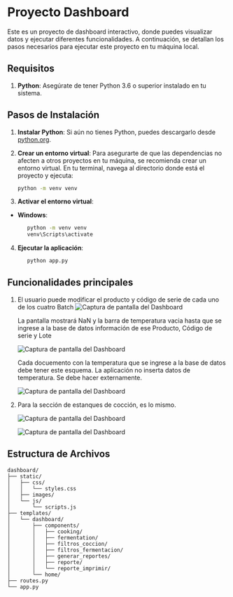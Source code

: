 # Proyecto Dashboard

Este es un proyecto de dashboard interactivo, donde puedes visualizar datos y ejecutar diferentes funcionalidades. A continuación, se detallan los pasos necesarios para ejecutar este proyecto en tu máquina local.

## Requisitos

1. **Python**: Asegúrate de tener Python 3.6 o superior instalado en tu sistema.

## Pasos de Instalación

1. **Instalar Python**:
   Si aún no tienes Python, puedes descargarlo desde [python.org](https://www.python.org/downloads/).

2. **Crear un entorno virtual**:
   Para asegurarte de que las dependencias no afecten a otros proyectos en tu máquina, se recomienda crear un entorno virtual. En tu terminal, navega al directorio donde está el proyecto y ejecuta:
   ```bash
   python -m venv venv

3. **Activar el entorno virtual**:
- **Windows**:
  ```bash
     python -m venv venv
     venv\Scripts\activate

4. **Ejecutar la aplicación**:
   ```bash
      python app.py

## Funcionalidades principales
   1. El usuario puede modificar el producto y código de serie de cada uno de los cuatro Batch
      ![Captura de pantalla del Dashboard](images_readme/fermentacion_input.PNG)

      La pantalla mostrará NaN y la barra de temperatura vacia hasta que se ingrese a la base de datos información de ese Producto, Código de serie y Lote

      ![Captura de pantalla del Dashboard](images_readme/fermentacion_input_2.PNG)

      Cada docuemento con la temperatura que se ingrese a la base de datos debe tener este esquema. La aplicación no inserta datos de temperatura. Se debe hacer externamente.

      ![Captura de pantalla del Dashboard](images_readme/base_datos_fermentacion.PNG)


   2. Para la sección de estanques de cocción, es lo mismo.
      
      ![Captura de pantalla del Dashboard](images_readme/coccion_input.PNG)

      ![Captura de pantalla del Dashboard](images_readme/base_datos_coccion.PNG)
      

## Estructura de Archivos

```plaintext
dashboard/
├── static/
│   ├── css/
│   │   └── styles.css
│   ├── images/
│   └── js/
│       └── scripts.js
├── templates/
│   └── dashboard/
│       ├── components/
│       │   ├── cooking/
│       │   ├── fermentation/
│       │   ├── filtros_coccion/
│       │   ├── filtros_fermentacion/
│       │   ├── generar_reportes/
│       │   ├── reporte/
│       │   └── reporte_imprimir/
│       └── home/
├── routes.py
└── app.py




